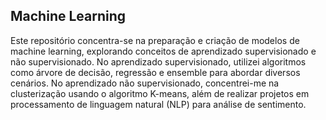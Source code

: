 ## Machine Learning

Este repositório concentra-se na preparação e criação de modelos de machine learning, explorando conceitos de aprendizado supervisionado e não supervisionado. No aprendizado supervisionado, utilizei algoritmos como árvore de decisão, regressão e ensemble para abordar diversos cenários. No aprendizado não supervisionado, concentrei-me na clusterização usando o algoritmo K-means, além de realizar projetos em processamento de linguagem natural (NLP) para análise de sentimento.